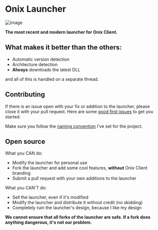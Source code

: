 # Onix Launcher
![image](https://user-images.githubusercontent.com/20384051/167514540-ce650320-cf6d-4285-80d0-eb4030e627e7.png)

**The most recent and modern launcher for Onix Client.**

## What makes it better than the others:
- Automatic version detection
- Architecture detection
- **Always** downloads the latest DLL

and all of this is handled on a separate thread.

## Contributing
If there is an issue open with your fix or addition to the launcher, please close it with your pull request. Here are some [good first issues](https://github.com/notcarlton/OnixLauncher/labels/good%20first%20issue) to get you started.

Make sure you follow the [naming convention](https://github.com/notcarlton/OnixLauncher/blob/main/NAMING.md) I've set for the project.

## Open source
What you CAN do:
- Modify the launcher for personal use
- Fork the launcher and add some cool features, **without** Onix Client branding
- Submit a pull request with your own additions to the launcher

What you CAN'T do:
- Sell the launcher, even if it's modified
- Modify the launcher and distribute it without credit (no skidding)
- Completely ruin the launcher's design, because I like my design

**We cannot ensure that all forks of the launcher are safe. If a fork does anything dangerous, it's not our problem.**
